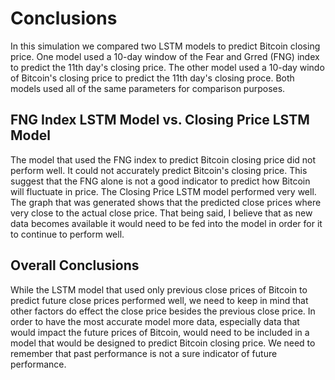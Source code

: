 # Conclusions

In this simulation we compared two LSTM models to predict Bitcoin closing price. One model used a 10-day window of the Fear and Grred (FNG) index to predict the 11th day's closing price. The other model used a 10-day windo of Bitcoin's closing price to predict the 11th day's closing proce. Both models used all of the same parameters for comparison purposes.

## FNG Index LSTM Model vs. Closing Price LSTM Model

The model that used the FNG index to predict Bitcoin closing price did not perform well. It could not accurately predict Bitcoin's closing price. This suggest that the FNG alone is not a good indicator to predict how Bitcoin will fluctuate in price. The Closing Price LSTM model performed very well. The graph that was generated shows that the predicted close prices where very close to the actual close price. That being said, I believe that as new data becomes available it would need to be fed into the model in order for it to continue to perform well.

## Overall Conclusions

While the LSTM model that used only previous close prices of Bitcoin to predict future close prices performed well, we need to keep in mind that other factors do effect the close price besides the previous close price. In order to have the most accurate model more data, especially data that would impact the future prices of Bitcoin, would need to be included in a model that would be designed to predict Bitcoin closing price. We need to remember that past performance is not a sure indicator of future performance.

